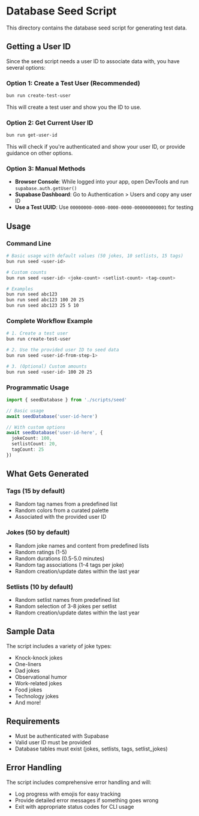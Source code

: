 # Database Seed Script

This directory contains the database seed script for generating test data.

## Getting a User ID

Since the seed script needs a user ID to associate data with, you have several options:

### Option 1: Create a Test User (Recommended)
```bash
bun run create-test-user
```
This will create a test user and show you the ID to use.

### Option 2: Get Current User ID
```bash
bun run get-user-id
```
This will check if you're authenticated and show your user ID, or provide guidance on other options.

### Option 3: Manual Methods
- **Browser Console**: While logged into your app, open DevTools and run `supabase.auth.getUser()`
- **Supabase Dashboard**: Go to Authentication > Users and copy any user ID
- **Use a Test UUID**: Use `00000000-0000-0000-0000-000000000001` for testing

## Usage

### Command Line

```bash
# Basic usage with default values (50 jokes, 10 setlists, 15 tags)
bun run seed <user-id>

# Custom counts
bun run seed <user-id> <joke-count> <setlist-count> <tag-count>

# Examples
bun run seed abc123
bun run seed abc123 100 20 25
bun run seed abc123 25 5 10
```

### Complete Workflow Example
```bash
# 1. Create a test user
bun run create-test-user

# 2. Use the provided user ID to seed data
bun run seed <user-id-from-step-1>

# 3. (Optional) Custom amounts
bun run seed <user-id> 100 20 25
```

### Programmatic Usage

```typescript
import { seedDatabase } from './scripts/seed'

// Basic usage
await seedDatabase('user-id-here')

// With custom options
await seedDatabase('user-id-here', {
  jokeCount: 100,
  setlistCount: 20,
  tagCount: 25
})
```

## What Gets Generated

### Tags (15 by default)
- Random tag names from a predefined list
- Random colors from a curated palette
- Associated with the provided user ID

### Jokes (50 by default)
- Random joke names and content from predefined lists
- Random ratings (1-5)
- Random durations (0.5-5.0 minutes)
- Random tag associations (1-4 tags per joke)
- Random creation/update dates within the last year

### Setlists (10 by default)
- Random setlist names from predefined list
- Random selection of 3-8 jokes per setlist
- Random creation/update dates within the last year

## Sample Data

The script includes a variety of joke types:
- Knock-knock jokes
- One-liners
- Dad jokes
- Observational humor
- Work-related jokes
- Food jokes
- Technology jokes
- And more!

## Requirements

- Must be authenticated with Supabase
- Valid user ID must be provided
- Database tables must exist (jokes, setlists, tags, setlist_jokes)

## Error Handling

The script includes comprehensive error handling and will:
- Log progress with emojis for easy tracking
- Provide detailed error messages if something goes wrong
- Exit with appropriate status codes for CLI usage 